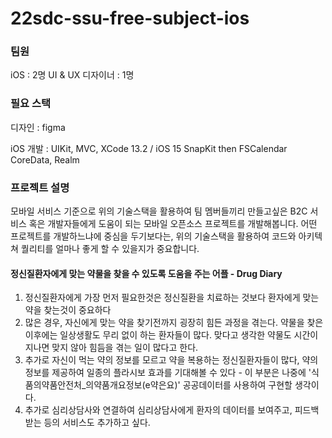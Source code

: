 # 22sdc-ssu-free-subject-ios
### **팀원**

iOS : 2명
UI & UX 디자이너 : 1명

### **필요 스택**

디자인 : 
figma

iOS 개발 : 
UIKit, MVC,
XCode 13.2 / iOS 15
SnapKit
then
FSCalendar
CoreData, Realm

### **프로젝트 설명**

모바일 서비스 기준으로 위의 기술스택을 활용하여 팀 멤버들끼리 만들고싶은 B2C 서비스 혹은 개발자들에게 도움이 되는 모바일 오픈소스 프로젝트를 개발해봅니다.
어떤 프로젝트를 개발하느냐에 중심을 두기보다는, 위의 기술스택을 활용하여 코드와 아키텍쳐 퀄리티를 얼마나 좋게 할 수 있을지가 중요합니다.

#### 정신질환자에게 맞는 약물을 찾을 수 있도록 도움을 주는 어플 - Drug Diary

1. 정신질환자에게 가장 먼저 필요한것은 정신질환을 치료하는 것보다 환자에게 맞는 약을 찾는것이 중요하다
2. 많은 경우, 자신에게 맞는 약을 찾기전까지 굉장히 힘든 과정을 겪는다. 약물을 찾은 이후에는 일상생활도 무리 없이 하는 환자들이 많다. 맞다고 생각한 약물도 시간이 지나면 맞지 않아 힘듬을 겪는 일이 많다고 한다. 
3. 추가로 자신이 먹는 약의 정보를 모르고 약을 복용하는 정신질환자들이 많다, 약의 정보를 제공하여 일종의 플라시보 효과를 기대해볼 수 있다 - 이 부분은 나중에 '식품의약품안전처_의약품개요정보(e약은요)' 공공데이터를 사용하여 구현할 생각이다.
4. 추가로 심리상담사와 연결하여 심리상담사에게 환자의 데이터를 보여주고, 피드백 받는 등의 서비스도 추가하고 싶다.
